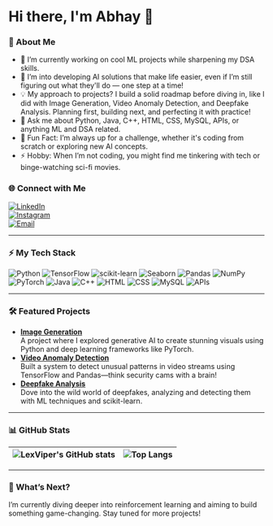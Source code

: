 # Hi there, I'm Abhay 👋  

### 🚀 About Me  
- 🔭 I’m currently working on cool ML projects while sharpening my DSA skills.  
- 🌱 I’m into developing AI solutions that make life easier, even if I’m still figuring out what they'll do — one step at a time!  
- 💡 My approach to projects? I build a solid roadmap before diving in, like I did with Image Generation, Video Anomaly Detection, and Deepfake Analysis. Planning first, building next, and perfecting it with practice!  
- 💬 Ask me about Python, Java, C++, HTML, CSS, MySQL, APIs, or anything ML and DSA related.  
- 🤔 Fun Fact: I’m always up for a challenge, whether it's coding from scratch or exploring new AI concepts.  
- ⚡ Hobby: When I’m not coding, you might find me tinkering with tech or binge-watching sci-fi movies.

### 🌐 Connect with Me  
[![LinkedIn](https://img.shields.io/badge/LinkedIn-0077B5?style=for-the-badge&logo=linkedin&logoColor=white)](https://www.linkedin.com/in/abhay-choudhary-792693280/)  
[![Instagram](https://img.shields.io/badge/Instagram-E4405F?style=for-the-badge&logo=instagram&logoColor=white)](https://www.instagram.com/not_now_abhi/)  
[![Email](https://img.shields.io/badge/Email-D14836?style=for-the-badge&logo=gmail&logoColor=white)](mailto:thisisabhay.c@gmail.com)  

---

### ⚡ My Tech Stack  
![Python](https://img.shields.io/badge/Python-3776AB?style=for-the-badge&logo=python&logoColor=white) 
![TensorFlow](https://img.shields.io/badge/TensorFlow-FF6F00?style=for-the-badge&logo=tensorflow&logoColor=white) 
![scikit-learn](https://img.shields.io/badge/scikit--learn-F7931E?style=for-the-badge&logo=scikit-learn&logoColor=white) 
![Seaborn](https://img.shields.io/badge/Seaborn-3776AB?style=for-the-badge&logo=python&logoColor=white) 
![Pandas](https://img.shields.io/badge/Pandas-150458?style=for-the-badge&logo=pandas&logoColor=white) 
![NumPy](https://img.shields.io/badge/NumPy-013243?style=for-the-badge&logo=numpy&logoColor=white) 
![PyTorch](https://img.shields.io/badge/PyTorch-EE4C2C?style=for-the-badge&logo=pytorch&logoColor=white) 
![Java](https://img.shields.io/badge/Java-007396?style=for-the-badge&logo=java&logoColor=white) 
![C++](https://img.shields.io/badge/C++-00599C?style=for-the-badge&logo=c%2B%2B&logoColor=white) 
![HTML](https://img.shields.io/badge/HTML-E34F26?style=for-the-badge&logo=html5&logoColor=white) 
![CSS](https://img.shields.io/badge/CSS-1572B6?style=for-the-badge&logo=css3&logoColor=white) 
![MySQL](https://img.shields.io/badge/MySQL-4479A1?style=for-the-badge&logo=mysql&logoColor=white) 
![APIs](https://img.shields.io/badge/API-FF6F00?style=for-the-badge&logo=api&logoColor=white)  

---

### 🛠️ Featured Projects  
- **[Image Generation](https://github.com/LexViper/image-generation)**  
  A project where I explored generative AI to create stunning visuals using Python and deep learning frameworks like PyTorch.  
- **[Video Anomaly Detection](https://github.com/LexViper/video-anomaly-detection)**  
  Built a system to detect unusual patterns in video streams using TensorFlow and Pandas—think security cams with a brain!  
- **[Deepfake Analysis](https://github.com/LexViper/deepfake-analysis)**  
  Dove into the wild world of deepfakes, analyzing and detecting them with ML techniques and scikit-learn.  

---

### 📊 GitHub Stats  
| ![LexViper's GitHub stats](https://github-readme-stats.vercel.app/api?username=LexViper&show_icons=true&theme=radical) | ![Top Langs](https://github-readme-stats.vercel.app/api/top-langs/?username=LexViper&layout=compact&theme=radical) |  
| --- | --- |  

---

### 🌟 What’s Next?  
I’m currently diving deeper into reinforcement learning and aiming to build something game-changing. Stay tuned for more projects!  
